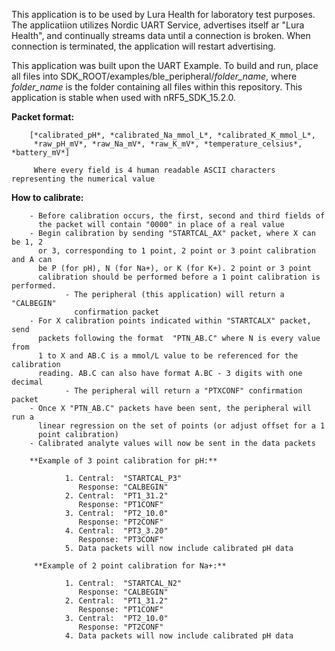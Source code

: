 This application is to be used by Lura Health for laboratory test purposes. The applicatiion utilizes Nordic UART Service, advertises itself ar "Lura Health", and continually streams data until a connection is broken. When connection is terminated, the application will restart advertising.

This application was built upon the UART Example. To build and run, place all files into SDK_ROOT/examples/ble_peripheral/_folder_name_, where _folder_name_ is the folder containing all files within this repository. This application is stable when used with nRF5_SDK_15.2.0.

**Packet format:**

        [*calibrated_pH*, *calibrated_Na_mmol_L*, *calibrated_K_mmol_L*,  
         *raw_pH_mV*, *raw_Na_mV*, *raw_K_mV*, *temperature_celsius*, *battery_mV*]

         Where every field is 4 human readable ASCII characters representing the numerical value
        
**How to calibrate:**

        - Before calibration occurs, the first, second and third fields of  
          the packet will contain "0000" in place of a real value
        - Begin calibration by sending "STARTCAL_AX" packet, where X can be 1, 2 
          or 3, corresponding to 1 point, 2 point or 3 point calibration and A can
          be P (for pH), N (for Na+), or K (for K+). 2 point or 3 point 
          calibration should be performed before a 1 point calibration is performed.
                - The peripheral (this application) will return a "CALBEGIN" 
                  confirmation packet
        - For X calibration points indicated within "STARTCALX" packet, send 
          packets following the format  "PTN_AB.C" where N is every value from
          1 to X and AB.C is a mmol/L value to be referenced for the calibration 
          reading. AB.C can also have format A.BC - 3 digits with one decimal
                - The peripheral will return a "PTXCONF" confirmation packet
        - Once X "PTN_AB.C" packets have been sent, the peripheral will run a 
          linear regression on the set of points (or adjust offset for a 1 
          point calibration)
        - Calibrated analyte values will now be sent in the data packets

        **Example of 3 point calibration for pH:**

                1. Central:  "STARTCAL_P3"
                   Response: "CALBEGIN"
                2. Central:  "PT1_31.2"
                   Response: "PT1CONF"
                3. Central:  "PT2_10.0"
                   Response: "PT2CONF"
                4. Central:  "PT3_3.20"
                   Response: "PT3CONF"
                5. Data packets will now include calibrated pH data
                
         **Example of 2 point calibration for Na+:**
         
                1. Central:  "STARTCAL_N2"
                   Response: "CALBEGIN"
                2. Central:  "PT1_31.2"
                   Response: "PT1CONF"
                3. Central:  "PT2_10.0"
                   Response: "PT2CONF"
                4. Data packets will now include calibrated pH data
